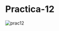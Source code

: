 # Practica-12

![prac12](https://github.com/ChristBr/practica-12/assets/148580974/c90c17f3-50d6-4e77-817b-a0b22644fac7)
